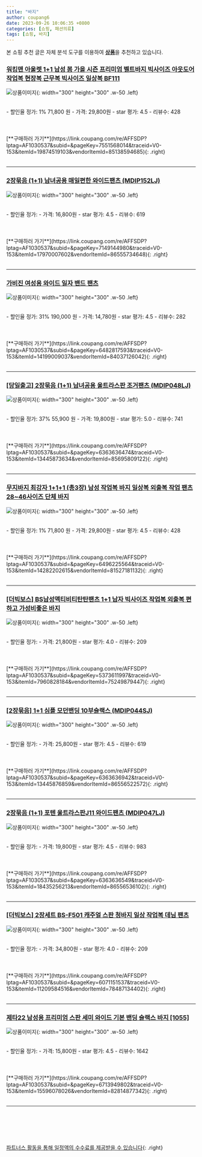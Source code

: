 ```yaml
---
title: "바지"
author: coupang6
date: 2023-09-26 10:06:35 +0800
categories: [쇼핑, 패션의류]
tags: [쇼핑, 바지]
---
```


본 쇼핑 추천 글은 자체 분석 도구를 이용하여 [**상품**](https://link.coupang.com/a/bao1ui)을 추천하고 있습니다.

### [워킹맨 아울렛 1+1 남성 봄 가을 시즌 프리미엄 벨트바지 빅사이즈 아웃도어 작업복 현장복 근무복 빅사이즈 일상복 BF111](https://link.coupang.com/re/AFFSDP?lptag=AF1030537&subid=&pageKey=7551568014&traceid=V0-153&itemId=19874519103&vendorItemId=85138594685)

![상품이미지](https://thumbnail10.coupangcdn.com/thumbnails/remote/230x230ex/image/vendor_inventory/f381/5e3160753036d4484e9a9c753123c86bb3f6aded540697ce6d3aa6d1ed35.jpg){: width="300" height="300" .w-50 .left}


<br>
- 할인율 정가: 1%  71,800   원
- 가격: 29,800원
- star 평가: 4.5
- 리뷰수: 428
<br>
<br>
<br>
<br>
[**구매하러 가기**](https://link.coupang.com/re/AFFSDP?lptag=AF1030537&subid=&pageKey=7551568014&traceid=V0-153&itemId=19874519103&vendorItemId=85138594685){: .right}
<br>
<br>

---

### [2장묶음 (1+1) 남녀공용 매일편한 와이드팬츠 (MDIP152LJ)](https://link.coupang.com/re/AFFSDP?lptag=AF1030537&subid=&pageKey=7149144980&traceid=V0-153&itemId=17970007602&vendorItemId=86555734648)

![상품이미지](https://thumbnail9.coupangcdn.com/thumbnails/remote/230x230ex/image/vendor_inventory/814b/3e1d3142861081f227696530f03199c79e2d6d2e23251b83095395f33a07.jpg){: width="300" height="300" .w-50 .left}


<br>
- 할인율 정가: 
- 가격: 16,800원
- star 평가: 4.5
- 리뷰수: 619
<br>
<br>
<br>
<br>
[**구매하러 가기**](https://link.coupang.com/re/AFFSDP?lptag=AF1030537&subid=&pageKey=7149144980&traceid=V0-153&itemId=17970007602&vendorItemId=86555734648){: .right}
<br>
<br>

---

### [가비진 여성용 와이드 일자 밴드 팬츠](https://link.coupang.com/re/AFFSDP?lptag=AF1030537&subid=&pageKey=6482817593&traceid=V0-153&itemId=14199009037&vendorItemId=84037126042)

![상품이미지](https://thumbnail9.coupangcdn.com/thumbnails/remote/230x230ex/image/vendor_inventory/d3b8/81f734b510d88edbdc79659bee41a0cdcb3573ae4c25206567c7788d6ff5.jpg){: width="300" height="300" .w-50 .left}


<br>
- 할인율 정가: 31%  190,000   원
- 가격: 14,780원
- star 평가: 4.5
- 리뷰수: 282
<br>
<br>
<br>
<br>
[**구매하러 가기**](https://link.coupang.com/re/AFFSDP?lptag=AF1030537&subid=&pageKey=6482817593&traceid=V0-153&itemId=14199009037&vendorItemId=84037126042){: .right}
<br>
<br>

---

### [[당일출고] 2장묶음 (1+1) 남녀공용 울트라스판 조거팬츠 (MDIP048LJ)](https://link.coupang.com/re/AFFSDP?lptag=AF1030537&subid=&pageKey=6363636474&traceid=V0-153&itemId=13445873634&vendorItemId=85695809122)

![상품이미지](https://thumbnail9.coupangcdn.com/thumbnails/remote/230x230ex/image/vendor_inventory/6db9/dc62bd1ad3b9d1d83e8dbb723daeff1c3941d1fd15e27bc3a453e365347b.jpg){: width="300" height="300" .w-50 .left}


<br>
- 할인율 정가: 37%  55,900   원
- 가격: 19,800원
- star 평가: 5.0
- 리뷰수: 741
<br>
<br>
<br>
<br>
[**구매하러 가기**](https://link.coupang.com/re/AFFSDP?lptag=AF1030537&subid=&pageKey=6363636474&traceid=V0-153&itemId=13445873634&vendorItemId=85695809122){: .right}
<br>
<br>

---

### [무지바지 최강자 1+1+1 (총3장) 남성 작업복 바지 일상복 외출복 작업 팬츠 28~46사이즈 단체 바지](https://link.coupang.com/re/AFFSDP?lptag=AF1030537&subid=&pageKey=6496225564&traceid=V0-153&itemId=14282202615&vendorItemId=81527181132)

![상품이미지](https://thumbnail7.coupangcdn.com/thumbnails/remote/230x230ex/image/vendor_inventory/00b6/9a09ded5fe75c0230177798e0c0a858d3b9b51379b6b37cd6ae32830fbdb.jpg){: width="300" height="300" .w-50 .left}


<br>
- 할인율 정가: 1%  71,800   원
- 가격: 29,800원
- star 평가: 4.5
- 리뷰수: 428
<br>
<br>
<br>
<br>
[**구매하러 가기**](https://link.coupang.com/re/AFFSDP?lptag=AF1030537&subid=&pageKey=6496225564&traceid=V0-153&itemId=14282202615&vendorItemId=81527181132){: .right}
<br>
<br>

---

### [[더빅보스] BS남성액티비티탄탄팬츠 1+1 남자 빅사이즈 작업복 외출복 편하고 가성비좋은 바지](https://link.coupang.com/re/AFFSDP?lptag=AF1030537&subid=&pageKey=5373611997&traceid=V0-153&itemId=7960828184&vendorItemId=75249879447)

![상품이미지](https://thumbnail6.coupangcdn.com/thumbnails/remote/230x230ex/image/vendor_inventory/518f/db1c84a0527f1ef396698ba0a3b58774e07081850467d19debef302ae5b9.jpg){: width="300" height="300" .w-50 .left}


<br>
- 할인율 정가: 
- 가격: 21,800원
- star 평가: 4.0
- 리뷰수: 209
<br>
<br>
<br>
<br>
[**구매하러 가기**](https://link.coupang.com/re/AFFSDP?lptag=AF1030537&subid=&pageKey=5373611997&traceid=V0-153&itemId=7960828184&vendorItemId=75249879447){: .right}
<br>
<br>

---

### [[2장묶음] 1+1 심플 모던밴딩 10부슬랙스 (MDIP044SJ)](https://link.coupang.com/re/AFFSDP?lptag=AF1030537&subid=&pageKey=6363636942&traceid=V0-153&itemId=13445876859&vendorItemId=86556522572)

![상품이미지](https://thumbnail10.coupangcdn.com/thumbnails/remote/230x230ex/image/vendor_inventory/2609/200052c2911a648850154c1f7597736813e03b6c51bcea0fd10a8e5e7d91.jpg){: width="300" height="300" .w-50 .left}


<br>
- 할인율 정가: 
- 가격: 25,800원
- star 평가: 4.5
- 리뷰수: 619
<br>
<br>
<br>
<br>
[**구매하러 가기**](https://link.coupang.com/re/AFFSDP?lptag=AF1030537&subid=&pageKey=6363636942&traceid=V0-153&itemId=13445876859&vendorItemId=86556522572){: .right}
<br>
<br>

---

### [2장묶음 (1+1) 포텐 울트라스판J11 와이드팬츠 (MDIP047LJ)](https://link.coupang.com/re/AFFSDP?lptag=AF1030537&subid=&pageKey=6363636549&traceid=V0-153&itemId=18435256213&vendorItemId=86556536102)

![상품이미지](https://thumbnail9.coupangcdn.com/thumbnails/remote/230x230ex/image/vendor_inventory/9aaf/10bd3d95eaf3dd7da9c83bd1ff7e1d8d2507d922e0c63f6fbc646b02a565.jpg){: width="300" height="300" .w-50 .left}


<br>
- 할인율 정가: 
- 가격: 19,800원
- star 평가: 4.5
- 리뷰수: 983
<br>
<br>
<br>
<br>
[**구매하러 가기**](https://link.coupang.com/re/AFFSDP?lptag=AF1030537&subid=&pageKey=6363636549&traceid=V0-153&itemId=18435256213&vendorItemId=86556536102){: .right}
<br>
<br>

---

### [[더빅보스] 2장세트 BS-F501 캐주얼 스판 청바지 일상 작업복 데님 팬츠](https://link.coupang.com/re/AFFSDP?lptag=AF1030537&subid=&pageKey=6071151537&traceid=V0-153&itemId=11209584516&vendorItemId=78487134402)

![상품이미지](https://thumbnail8.coupangcdn.com/thumbnails/remote/230x230ex/image/vendor_inventory/1870/81b2e014fa071823354d188554699828a6f9386d4a36dd709de84e617b51.jpg){: width="300" height="300" .w-50 .left}


<br>
- 할인율 정가: 
- 가격: 34,800원
- star 평가: 4.0
- 리뷰수: 209
<br>
<br>
<br>
<br>
[**구매하러 가기**](https://link.coupang.com/re/AFFSDP?lptag=AF1030537&subid=&pageKey=6071151537&traceid=V0-153&itemId=11209584516&vendorItemId=78487134402){: .right}
<br>
<br>

---

### [제타22 남성용 프리미엄 스판 세미 와이드 기본 밴딩 슬랙스 바지 [1055]](https://link.coupang.com/re/AFFSDP?lptag=AF1030537&subid=&pageKey=6713949802&traceid=V0-153&itemId=15596078026&vendorItemId=82814877342)

![상품이미지](https://thumbnail10.coupangcdn.com/thumbnails/remote/230x230ex/image/vendor_inventory/c138/7f3f40f07f0296263d7ccdf03cb1596112106ce41d005616911e4235d05f.jpg){: width="300" height="300" .w-50 .left}


<br>
- 할인율 정가: 
- 가격: 15,800원
- star 평가: 4.5
- 리뷰수: 1642
<br>
<br>
<br>
<br>
[**구매하러 가기**](https://link.coupang.com/re/AFFSDP?lptag=AF1030537&subid=&pageKey=6713949802&traceid=V0-153&itemId=15596078026&vendorItemId=82814877342){: .right}
<br>
<br>

---
<br><br><br><br><br> [파트너스 활동을 통해 일정액의 수수료를 제공받을 수 있습니다](https://link.coupang.com/a/bao1ui){: .right}
